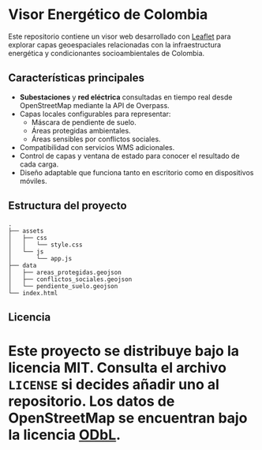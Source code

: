 
# Visor Energético de Colombia

Este repositorio contiene un visor web desarrollado con [Leaflet](https://leafletjs.com/) para explorar capas geoespaciales relacionadas con la infraestructura energética y condicionantes socioambientales de Colombia.

## Características principales

- **Subestaciones** y **red eléctrica** consultadas en tiempo real desde OpenStreetMap mediante la API de Overpass.
- Capas locales configurables para representar:
  - Máscara de pendiente de suelo.
  - Áreas protegidas ambientales.
  - Áreas sensibles por conflictos sociales.
- Compatibilidad con servicios WMS adicionales.
- Control de capas y ventana de estado para conocer el resultado de cada carga.
- Diseño adaptable que funciona tanto en escritorio como en dispositivos móviles.



## Estructura del proyecto

```
.
├── assets
│   ├── css
│   │   └── style.css
│   └── js
│       └── app.js
├── data
│   ├── areas_protegidas.geojson
│   ├── conflictos_sociales.geojson
│   └── pendiente_suelo.geojson
└── index.html
```



## Licencia

Este proyecto se distribuye bajo la licencia MIT. Consulta el archivo `LICENSE` si decides añadir uno al repositorio. Los datos de OpenStreetMap se encuentran bajo la licencia [ODbL](https://opendatacommons.org/licenses/odbl/).
=======
